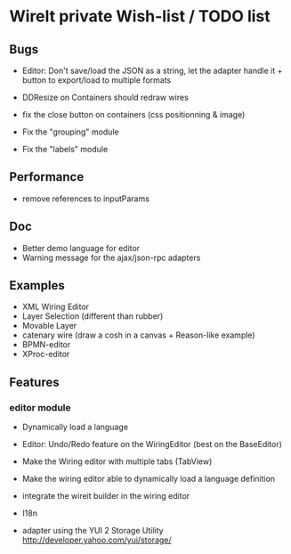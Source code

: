 # WireIt private Wish-list / TODO list

## Bugs

 * Editor: Don't save/load the JSON as a string, let the adapter handle it
					+ button to export/load to multiple formats
					
 * DDResize on Containers should redraw wires

 * fix the close button on containers (css positionning & image)

 * Fix the "grouping" module
 * Fix the "labels" module

## Performance 

 * remove references to inputParams

## Doc

 * Better demo language for editor
 * Warning message for the ajax/json-rpc adapters

## Examples

 * XML Wiring Editor
 * Layer Selection (different than rubber)
 * Movable Layer
 * catenary wire (draw a cosh in a canvas + Reason-like example)
 * BPMN-editor
 * XProc-editor

## Features

### editor module

 * Dynamically load a language

 * Editor: Undo/Redo feature on the WiringEditor (best on the BaseEditor)

 * Make the Wiring editor with multiple tabs (TabView)

 * Make the wiring editor able to dynamically load a language definition
 * integrate the wireit builder in the wiring editor
 * I18n

 * adapter using the YUI 2 Storage Utility http://developer.yahoo.com/yui/storage/

